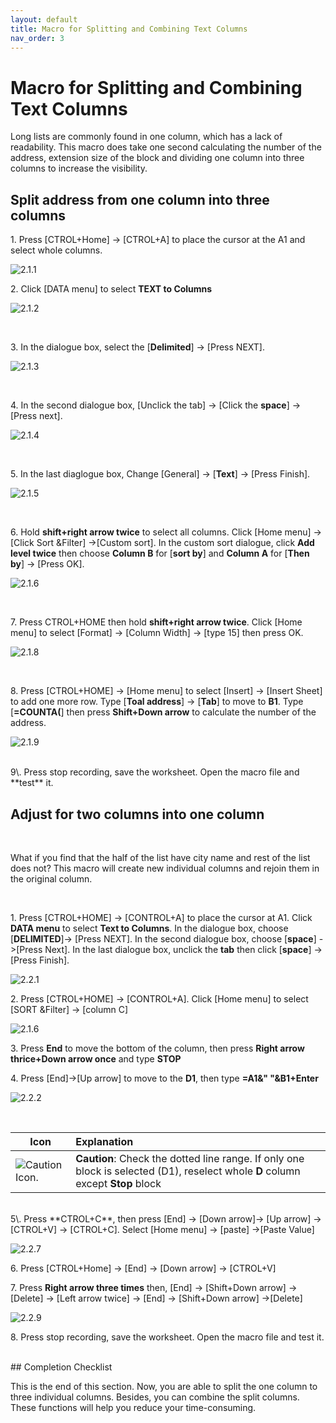 ```yaml
---
layout: default
title: Macro for Splitting and Combining Text Columns
nav_order: 3
---
```



# Macro for Splitting and Combining Text Columns


Long lists are commonly found in one column, which has a lack of readability. This macro does take one second calculating the number of the address, extension size of the block and dividing one column into three columns to increase the visibility. 



## Split address from one column into three columns
 
 1\. Press [CTROL+Home] -> [CTROL+A] to place the cursor at the A1 and select whole columns.
 
 ![2.1.1](https://github.com/chase-lsc/Task-Automation-With-Excel-Macros/blob/gh-pages/images/2.1.1.png?raw=true)
 
 
 
 2\. Click [DATA menu] to select **TEXT to Columns**
 
 ![2.1.2](https://github.com/chase-lsc/Task-Automation-With-Excel-Macros/blob/gh-pages/images/2.1.2.png?raw=true)
 
 </br>
 
 3\. In the dialogue box, select the [**Delimited**] -> [Press NEXT].
 
 ![2.1.3](https://github.com/chase-lsc/Task-Automation-With-Excel-Macros/blob/gh-pages/images/2.1.3.png?raw=true)
 
 </br>
 
 4\. In the second dialogue box, [Unclick the tab] -> [Click the **space**] -> [Press next].
 
 ![2.1.4](https://github.com/chase-lsc/Task-Automation-With-Excel-Macros/blob/gh-pages/images/2.1.4.png?raw=true)
 
 </br>
 
 5\. In the last diaglogue box, Change [General] -> [**Text**] -> [Press Finish].
 
 ![2.1.5](https://github.com/chase-lsc/Task-Automation-With-Excel-Macros/blob/gh-pages/images/2.1.5.png?raw=true)
 
 </br>
 
 6\. Hold **shift+right arrow twice** to select all columns. Click [Home menu] -> [Click Sort &Filter] ->[Custom sort].
 In the custom sort dialogue, click **Add level twice** then choose **Column B** for [**sort by**] and **Column A** 
 for [**Then by**] -> [Press OK].
 
 ![2.1.6](https://github.com/chase-lsc/Task-Automation-With-Excel-Macros/blob/gh-pages/images/2.1.6.png?raw=true)
    
  </br>
    
 7\. Press CTROL+HOME then hold **shift+right arrow twice**. Click [Home menu] to select [Format] -> [Column Width]
  -> [type 15] then press OK.   
 
 ![2.1.8](https://github.com/chase-lsc/Task-Automation-With-Excel-Macros/blob/gh-pages/images/2.1.8.png?raw=true)
 
 </br>
 
 8\. Press [CTROL+HOME] -> [Home menu] to select [Insert] -> [Insert Sheet] to add one more row.
 Type [**Toal address**] -> [**Tab**] to move to **B1**. Type [**=COUNTA(**] then press **Shift+Down arrow** to calculate the 
  number of the address.
 
 
 
 ![2.1.9](https://github.com/chase-lsc/Task-Automation-With-Excel-Macros/blob/gh-pages/images/2.1.9.png?raw=true)
 
 </br>
 9\. Press stop recording, save the worksheet. Open the macro file and **test** it.
 
 
## Adjust for two columns into one column
 
 </br>
 
 What if you find that the half of the list have city name and rest of the list does not? This macro will create new individual columns and rejoin them in the original column.
 
 </br>
 
 1\.  Press [CTROL+HOME] -> [CONTROL+A] to place the cursor at A1. Click **DATA menu** to select **Text to Columns**. 
 In the dialogue box, choose [**DELIMITED**]-> [Press NEXT]. In the second dialogue box, choose [**space**] ->[Press Next]. In the last 
 dialogue box, unclick the **tab** then click [**space**] -> [Press Finish].
 
 
 ![2.2.1](https://github.com/chase-lsc/Task-Automation-With-Excel-Macros/blob/gh-pages/images/2.2.1.png?raw=true)
 
 
 
 2\. Press [CTROL+HOME] -> [CONTROL+A]. Click [Home menu] to select [SORT &Filter] -> [column C]
 
 ![2.1.6](https://github.com/chase-lsc/Task-Automation-With-Excel-Macros/blob/gh-pages/images/2.1.6.png?raw=true)
 
 
 
 
 3\. Press **End** to move the bottom of the column, then press **Right arrow thrice+Down arrow once** and type **STOP**
 
 
 4\. Press [End]->[Up arrow] to move to the **D1**, then type **=A1&" "&B1+Enter**
 
 
 ![2.2.2](https://github.com/chase-lsc/Task-Automation-With-Excel-Macros/blob/gh-pages/images/2.2.2.png?raw=true)
 
 </br>
 
 
 |Icon|Explanation|
|-----|:------|
|![Caution Icon.](https://github.com/chase-lsc/Task-Automation-With-Excel-Macros/blob/gh-pages/images/caution.png?raw=true) |**Caution**: Check the dotted line range. If only one block is selected (D1), reselect whole **D** column except **Stop** block|
 
 </br>
 5\. Press **CTROL+C**, then press [End] -> [Down arrow]-> [Up arrow] -> [CTROL+V] -> [CTROL+C]. Select [Home menu] -> [paste]
 ->[Paste Value]
 
 
 ![2.2.7](https://github.com/chase-lsc/Task-Automation-With-Excel-Macros/blob/gh-pages/images/2.2.7.png?raw=true)
 
 
 
 6\. Press [CTROL+Home] -> [End] -> [Down arrow] -> [CTROL+V]
 
 
 7\. Press **Right arrow three times** then, [End] -> [Shift+Down arrow] -> [Delete] -> [Left arrow twice] -> [End] ->
 [Shift+Down arrow] ->[Delete]
 
 
 ![2.2.9](https://github.com/chase-lsc/Task-Automation-With-Excel-Macros/blob/gh-pages/images/2.2.9.png?raw=true)
 
 
 
 8\. Press stop recording, save the worksheet. Open the macro file and test it.
 
 </br>
## Completion Checklist

This is the end of this section. Now, you are able to split the one column to three individual columns.
Besides, you can combine the split columns. These functions will help you reduce your time-consuming.

